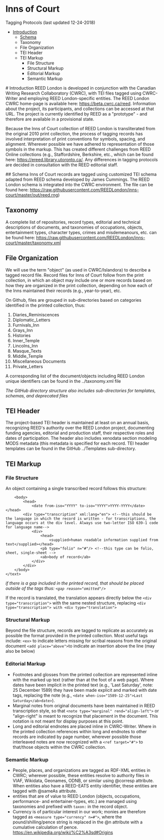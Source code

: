 # Inns of Court
Tagging Protocols
(last updated 12-24-2018)

<!-- MarkdownTOC autolink="true" style="unordered"-->

- [Introduction](#introduction)
	- [Schema](#schema)
	- Taxonomy
	- File Organization
	- TEI Header
	- TEI Markup
		- File Structure
		- Structural Markup
		- Editorial Markup
		- Semantic Markup

<!-- /MarkdownTOC -->


<a name="introduction"></a>
	# Introduction
REED London is developed in conjunction with the Canadian Writing Research Collaboratory (CWRC), with TEI files tagged using CWRC-Writer and employing REED London-specific entities. The REED London CWRC home-page is available here: https://beta.cwrc.ca/reed. Information about the project, its participants, and collections can be accessed at that URL. The project is currently identified by REED as a "prototype" - and therefore are available in a provisional state.

Because the Inns of Court collection of REED London is transliterated from the original 2010 print collection, the process of tagging records has involved interpretation of print conventions for symbols, spacing, and alignment. Wherever possible we have adhered to representation of those symbols in the markup. This has created different challenges from REED Online collections (e.g., Staffordshire, Berkshire, etc., which can be found here: https://ereed.library.utoronto.ca/. Any differences in tagging protocols are decided in consultation with the REED editorial staff.

<a name="schema">## Schema</a>
Inns of Court records are tagged using customized TEI schema adapted from REED schema developed by James Cummings. The REED London schema is integrated into the CWRC environment. The file can be found here: 
https://raw.githubusercontent.com/REEDLondon/inns-court/master/out/reed.rng)

## Taxonomy
A complete list of repositories, record types, editorial and technical descriptions of documents, and taxonomies of occupations, objects, entertainment types, character types, crimes and misdemeanours, etc. can be found here:
https://raw.githubusercontent.com/REEDLondon/inns-court/master/taxonomy.xml

## File Organization 
We will use the term "object" (as used in CWRC/Islandora) to describe a tagged record file. Record files for Inns of Court follow from the print collection, in which an object may include one or more records based on how they are organized in the print collection, depending on how each of the Inns maintained their records (e.g., year-to-year), etc. 

On Github, files are grouped in sub-directories based on categories identified in the printed collection, thus:
1. Diaries_Reminiscences
2. Diplomatic_Letters
3. Furnivals_Inn
4. Grays_Inn
5. Histories
6. Inner_Temple
7. Lincolns_Inn
8. Masque_Texts
9. Middle_Temple
10. Miscellaneous Documents
11. Private_Letters

A corresponding list of the document/objects including REED London unique identifiers can be found in the ../taxonomy.xml file 

*The GitHub directory structure also includes sub-directories for templates, schemas, and deprecated files*


## TEI Header
The project-based TEI header is maintained at least on an annual basis, recognizing REED's authority over the REED London project, documenting funding agencies, editorial and production staff, their respective roles and dates of participation. The header also includes xenodata section modeling MODS metadata (this metadata is specified for each record. TEI header templates can be found in the GitHub ../Templates sub-directory.

## TEI Markup
### File Structure
An object containing a single transcribed record follows this structure:
````<text ana="taxon:[record-type] taxon:[unique id]" type="record">
	<body>
		<head>
			<date from-iso="YYYY" to-iso="YYYY">YYYY-YYYY</date></head> 
		<div type="transcription" xml:lang="en"> <!--this should be the language in which the record is written - for transcriptions, the language occurs at the div level. Always use two-letter ISO 639-1 code for language name-->
			<div>
				<head>
					<supplied>human readable information supplied from text</supplied></head>
				<pb type="folio" n="#"/> <!--this type can be folio, sheet, single-sheet -->
				<ab>body of record</ab>
			</div>
		</div>
	</body>
</text>
````
*if there is a gap included in the printed record, that should be placed outside of the <ab> tags thus: `<gap reason="omitted"/>`*

If the record is translated, the translation appears directly below the `<div type="transcription">` with the same nested structure, replacing `<div type="transcription"> with <div type="translation">`

### Structural Markup
Beyond the file structure, records are tagged to replicate as accurately as possible the format provided in the printed collection. Most useful tags include:
`<ex>` to indicate letters missing for scribal reasons from the original document
`<add place="above">`to indicate an insertion above the line (may also be below)

### Editorial Markup
* Footnotes and glosses from the printed collection are represented inline with the marked up text (rather than at the foot of a web page). Where dates have been implicit in the printed text (e.g., 'Last Saturday', note: 25 December 1589) they have been made explicit and marked with date tags, replacing the note (e.g., `<date when-iso="1589-12-25">Last Saturday</ab>date>`). 
* Marginal notes from original documents have been maintained in REED transcription style, so that `<note type="marginal" rend="align-left">` or "align-right" is meant to recognize that placement in the document. This notation is not meant for display purposes at this point.
* Long and editorial endnotes are placed inline in CWRC-Writer. Where in the printed collection references within long and endnotes to other records are indicated by page number, wherever possible those interleaved notes are now recognized with a `<ref target="#">` to that/those objects within the CWRC collection.

### Semantic Markup
* People, places, and organizations are tagged as RDF-XML entities in CWRC; wherever possible, these entities resolve to authority files in VIAF, Wikidata, Geonames, ODNB, or similar using @corresp attribute. When entities also have a REED-EATS entity identifier, these entities are tagged with @sameAs attribute.
* entities that are of value to REED London (objects, occupations, performance- and entertainer-types, etc.) are managed using taxonomies and prefixed with `taxon:` in the record object.
* Currency is of particular interest in our work; monies are therefore tagged as `<measure type="currency" n=#">`, where the pound/shilling/pence string is replaced in the @n attribute with a cumulative calculation of pence. https://en.wikipedia.org/wiki/%C2%A3sd#Origins



